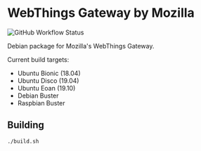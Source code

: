 # WebThings Gateway by Mozilla

![GitHub Workflow Status](https://img.shields.io/github/workflow/status/mozilla-iot/gateway-deb/Build)

Debian package for Mozilla's WebThings Gateway.

Current build targets:
* Ubuntu Bionic (18.04)
* Ubuntu Disco (19.04)
* Ubuntu Eoan (19.10)
* Debian Buster
* Raspbian Buster

## Building

```sh
./build.sh
```
